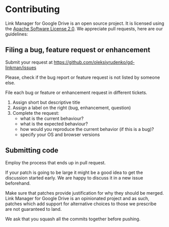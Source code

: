 # Contributing

Link Manager for Google Drive is an open source project.
It is licensed using the 
[Apache Software License 2.0](http://www.apache.org/licenses/LICENSE-2.0.html). 
We appreciate pull requests, here are our guidelines:

## Filing a bug, feature request or enhancement

Submit your request at 
https://github.com/oleksiyrudenko/gd-linkman/issues
    
Please, check if the bug report or feature request is not
listed by someone else.

File each bug or feature or enhancement request in different tickets.

 1. Assign short but descriptive title
 1. Assign a label on the right (bug, enhancement, question)
 1. Complete the request:
    - what is the current behaviour?
    - what is the expected behaviour?
    - how would you reproduce the current behavior (if this is a bug)?
    - specify your OS and browser versions

## Submitting code

Employ the process that ends up in pull request.

If your patch is going to be large it might be a good idea to 
get the discussion started early. We are happy to discuss it 
in a new issue beforehand.

Make sure that patches provide justification for why they 
should be merged. 
Link Manager for Google Drive is an opinionated project and 
as such, patches which add support for alternative choices 
to those we prescribe are not guaranteed to land.

We ask that you squash all the commits together before pushing.